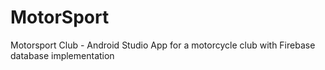 # MotorSport
Motorsport Club - Android Studio App for a motorcycle club with Firebase database implementation
